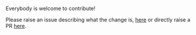 Everybody is welcome to contribute!

Please raise an issue describing what the change is, [here](https://github.com/jishanshaikh4/taunilus/issues) or directly raise a PR [here](https://github.com/jishanshaikh4/taunilus/pulls).
